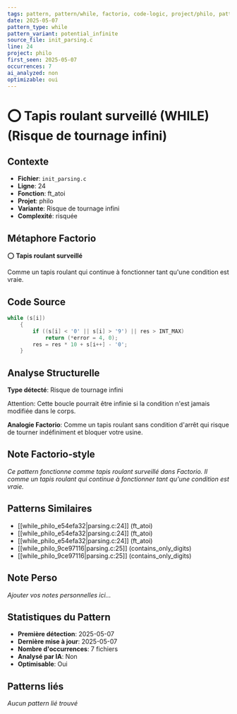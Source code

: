 ```yaml
---
tags: pattern, pattern/while, factorio, code-logic, project/philo, pattern/variant/potential_infinite
date: 2025-05-07
pattern_type: while
pattern_variant: potential_infinite
source_file: init_parsing.c
line: 24
project: philo
first_seen: 2025-05-07
occurrences: 7
ai_analyzed: non
optimizable: oui
---
```


# ⭕ Tapis roulant surveillé (WHILE) (Risque de tournage infini)

## Contexte
- **Fichier**: `init_parsing.c`
- **Ligne**: 24
- **Fonction**: ft_atoi
- **Projet**: philo
- **Variante**: Risque de tournage infini
- **Complexité**: risquée

## Métaphore Factorio
⭕ **Tapis roulant surveillé**

Comme un tapis roulant qui continue à fonctionner tant qu'une condition est vraie.

## Code Source
```c
while (s[i])
	{
		if ((s[i] < '0' || s[i] > '9') || res > INT_MAX)
			return (*error = 4, 0);
		res = res * 10 + s[i++] - '0';
	}
```

## Analyse Structurelle
**Type détecté**: Risque de tournage infini

Attention: Cette boucle pourrait être infinie si la condition n'est jamais modifiée dans le corps.

**Analogie Factorio**:
Comme un tapis roulant sans condition d'arrêt qui risque de tourner indéfiniment et bloquer votre usine.

## Note Factorio-style
*Ce pattern fonctionne comme tapis roulant surveillé dans Factorio. Il comme un tapis roulant qui continue à fonctionner tant qu'une condition est vraie.*

## Patterns Similaires
- [[while_philo_e54efa32|parsing.c:24]] (ft_atoi)
- [[while_philo_e54efa32|parsing.c:24]] (ft_atoi)
- [[while_philo_e54efa32|parsing.c:24]] (ft_atoi)
- [[while_philo_9ce97116|parsing.c:25]] (contains_only_digits)
- [[while_philo_9ce97116|parsing.c:25]] (contains_only_digits)

## Note Perso
*Ajouter vos notes personnelles ici...*

## Statistiques du Pattern
- **Première détection**: 2025-05-07
- **Dernière mise à jour**: 2025-05-07
- **Nombre d'occurrences**: 7 fichiers
- **Analysé par IA**: Non
- **Optimisable**: Oui

## Patterns liés
*Aucun pattern lié trouvé*
